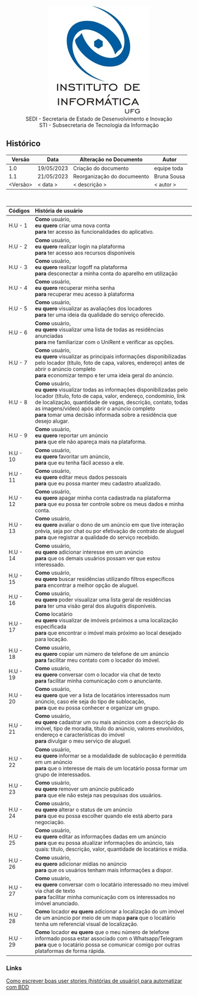 <div align=center>
  <img src="../imagens/INFVertical.jpg">
</div>


<div align="center">SEDI - Secretaria de Estado de Desenvolvimento e Inovação</div>
<div align="center">STI - Subsecretaria de Tecnologia da Informação</div>

<!--
###### Nome do Sistema:
###### Estória de Usuário: <_número da estória do usuário_>
###### Sprint: <_número da sprint_>
###### Nome: <_Nome da Estória. Exemplo: Registrar Frequencia online_>
-->

## Histórico
|**Versão**|**Data**|**Alteração no Documento**|**Autor**|
|------|----|---------|-----|
|1.0|19/05/2023| Criação do documento |equipe toda|
|1.1|21/05/2023| Reorganização do documeento | Bruna Sousa|
|<Versão>|< data >|< descrição >|< autor >|
<br />

| Códigos  | História de usuário |
| :------------ | :------------ |
|  H.U - 1 | **Como** usuário,  <br />**eu quero** criar uma nova conta <br />**para**  ter acesso às funcionalidades do aplicativo.  |
|  H.U - 2 | **Como** usuário, <br />**eu quero** realizar login na plataforma <br />**para** ter acesso aos recursos disponíveis  |
|  H.U - 3 | **Como** usuário, <br />**eu quero** realizar logoff na plataforma <br />**para** desconectar a minha conta do aparelho em utilização  |
|  H.U - 4 | **Como** usuário, <br />**eu quero** recuperar minha senha  <br />**para** recuperar meu acesso à plataforma  |
|  H.U - 5 | **Como** usuário, <br /> **eu quero** visualizar as avaliações dos locadores <br />**para** ter uma ideia da qualidade do serviço oferecido.<br />  |
|  H.U - 6 | **Como** usuário,<br /> **eu quero** visualizar uma lista de todas as residências anunciadas<br /> **para** me familiarizar com o UniRent e verificar as opções.<br />  |
|  H.U - 7 | **Como** usuário, <br />**eu quero** visualizar as principais informações disponibilizadas pelo locador (título, foto de capa, valores, endereço) antes de abrir o anúncio completo <br />**para** economizar tempo e ter uma ideia geral do anúncio.<br />  |
|  H.U - 8 | **Como** usuário, <br />**eu quero** visualizar todas as informações disponibilizadas pelo locador (título, foto de capa, valor, endereço, condomínio, link de localização, quantidade de vagas, descrição, contato, todas as imagens/vídeo) após abrir o anúncio completo<br /> **para** tomar uma decisão informada sobre a residência que desejo alugar.  |
|  H.U - 9 | **Como** usuário, <br />**eu quero** reportar um anúncio  <br />**para**  que ele não apareça mais na plataforma.  |
|  H.U - 10 | **Como** usuário, <br />**eu quero** favoritar um anúncio,  <br />**para**  que eu tenha fácil acesso a ele.  |
|  H.U - 11 | **Como** usuário, <br />**eu quero** editar meus dados pessoais  <br />**para**  que eu possa manter meu cadastro atualizado.  |
|  H.U - 12 | **Como** usuário, <br />**eu quero** apagar minha conta cadastrada na plataforma  <br />**para**  que eu possa ter controle sobre os meus dados e minha conta.  |
|  H.U - 13 | **Como** usuário, <br />**eu quero** avaliar o dono de um anúncio em que tive interação prévia, seja por chat ou por efetivação de contrato de aluguel <br />**para** que registrar a qualidade do serviço recebido.  |
|  H.U - 14 | **Como** usuário, <br />**eu quero** adicionar interesse em um anúncio <br />**para** que os demais usuários possam ver que estou interessado.  |
|  H.U - 15 | **Como** usuário, <br />**eu quero** buscar residências utilizando filtros específicos <br />**para** encontrar a melhor opção de aluguel.  |
|  H.U - 16 | **Como** usuário, <br />**eu quero** poder visualizar uma lista geral de residências <br />**para** ter uma visão geral dos aluguéis disponíveis.  |
|  H.U - 17 | **Como** locatário <br />**eu quero** visualizar de imóveis próximos a uma localização especificada <br />**para** que encontrar o imóvel mais próximo ao local desejado para locação.  |
|  H.U - 18 | **Como** usuário, <br />**eu quero** copiar um número de telefone de um anúncio <br />**para** facilitar meu contato com o locador do imóvel.  |
|  H.U - 19 | **Como** usuário, <br />**eu quero** conversar com o locador via chat de texto <br />**para** facilitar minha comunicação com o anunciante.  |
|  H.U - 20 | **Como** usuário, <br />**eu quero** que ver a lista de locatários interessados num anúncio, caso ele seja do tipo de sublocação, <br />**para** que eu possa conhecer e organizar um grupo.  |
|  H.U - 21 | **Como** usuário, <br /> **eu quero** cadastrar um ou mais anúncios com a descrição do imóvel, tipo de moradia, título do anúncio, valores envolvidos, endereço e características do imóvel <br />**para**  divulgar o meu serviço de aluguel.  |
|  H.U - 22 | **Como** usuário, <br /> **eu quero** informar se a modalidade de sublocação é permitida em um anúncio <br />**para** que o interesse de mais de um locatário possa formar um grupo de interessados.  |
|  H.U - 23 | **Como** usuário, <br /> **eu quero** remover um anúncio publicado <br />**para** que ele não esteja nas pesquisas dos usuários.  |
|  H.U - 24 | **Como** usuário, <br /> **eu quero** alterar o status de um anúncio <br />**para** que eu possa escolher quando ele está aberto para negociação.  |
|  H.U - 25 | **Como** usuário, <br /> **eu quero** editar as informações dadas em um anúncio <br />**para** que eu possa atualizar informações do anúncio, tais quais: título, descrição, valor, quantidade de locatários e mídia.  |
|  H.U - 26 | **Como** usuário, <br /> **eu quero** adicionar mídias no anúncio <br />**para** que os usuários tenham mais informações a dispor.  |
|  H.U - 27 | **Como** usuário, <br />**eu quero** conversar com o locatário interessado no meu imóvel via chat de texto <br />**para** facilitar minha comunicação com os interessados no imóvel anunciado.  |
|  H.U - 28 | **Como** locador **eu quero** adicionar a localização do um imóvel de um anúncio por meio de um mapa **para** que o locatário tenha um referencial visual de localização.  |
|  H.U - 29 | **Como** locador **eu quero** que o meu número de telefone informado possa estar associado com o Whatsapp/Telegram **para** que o locatário possa se comunicar comigo por outras plataformas de forma rápida.  |



### Links


[Como escrever boas user stories (histórias de usuário) para automatizar com BDD](https://viniciuspessoni.com/2018/06/21/como-escrever-uma-boa-historia-de-usuario-user-story-para-automaizar-com-bdd/)



</DIV>
